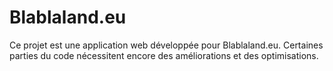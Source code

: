 # Blablaland.eu 

Ce projet est une application web développée pour Blablaland.eu. Certaines parties du code nécessitent encore des améliorations et des optimisations.
